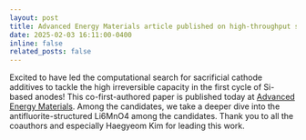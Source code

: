 ```yaml
---
layout: post
title: Advanced Energy Materials article published on high-throughput search of sacrificial cathode additives!
date: 2025-02-03 16:11:00-0400
inline: false
related_posts: false
---
```


Excited to have led the computational search for sacrificial cathode additives to tackle the high irreversible capacity in the first cycle of Si-based anodes! This co-first-authored paper is published today at <a href="https://onlinelibrary.wiley.com/doi/full/10.1002/aenm.202403946?campaign=wolearlyview">Advanced Energy Materials</a>. Among the candidates, we take a deeper dive into the antifluorite-structured Li6MnO4 among the candidates. Thank you to all the coauthors and especially Haegyeom Kim for leading this work.
